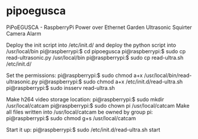 pipoegusca
==========

PiPoEGUSCA -  RaspberryPi Power over Ethernet Garden Ultrasonic Squirter Camera Alarm 


Deploy the init script into /etc/init.d/ and deploy the python script into /usr/local/bin
pi@raspberrypi:$ cd pipoegusca
pi@raspberrypi:$ sudo cp read-ultrasonic.py /usr/local/bin
pi@raspberrypi:$ sudo cp read-ultra.sh /etc/init.d/

Set the permissions:
pi@raspberrypi:$ sudo chmod a+x /usr/local/bin/read-ultrasonic.py
pi@raspberrypi:$ sudo chmod a+x /etc/init.d/read-ultra.sh
pi@raspberrypi:$ sudo insserv read-ultra.sh

Make h264 video storage location:
pi@raspberrypi:$ sudo mkdir /usr/local/catcam
pi@raspberrypi:$ sudo chown pi /usr/local/catcam
Make all files written into /usr/local/catcam be owned by group pi:
pi@raspberrypi:$ sudo chmod g+s /usr/local/catcam

Start it up:
pi@raspberrypi:$ sudo /etc/init.d/read-ultra.sh start
